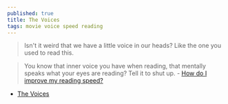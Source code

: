 ```yaml
---
published: true
title: The Voices
tags: movie voice speed reading
---
```

> Isn't it weird that we have a little voice in our heads? Like the one you used to read this.

> You know that inner voice you have when reading, that mentally speaks what your eyes are reading? Tell it to shut up. - [How do I improve my reading speed?](https://news.ycombinator.com/item?id=1520273)

- [The Voices](https://m.imdb.com/title/tt1567437/)
